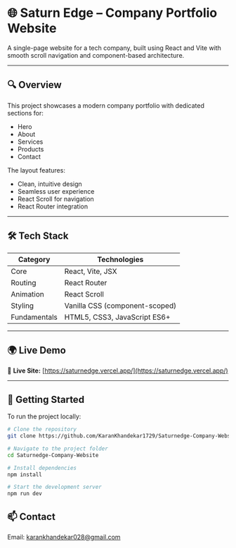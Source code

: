 # 🌐 Saturn Edge – Company Portfolio Website

A single-page website for a tech company, built using React and Vite with smooth scroll navigation and component-based architecture.

---

## 🔍 Overview

This project showcases a modern company portfolio with dedicated sections for:
- Hero
- About 
- Services
- Products
- Contact

The layout features:
- Clean, intuitive design
- Seamless user experience
- React Scroll for navigation
- React Router integration

---

## 🛠️ Tech Stack

| Category        | Technologies                         |
|-----------------|--------------------------------------|
| Core           | React, Vite, JSX                    |
| Routing        | React Router                        |
| Animation      | React Scroll                        |
| Styling        | Vanilla CSS (component-scoped)      |
| Fundamentals   | HTML5, CSS3, JavaScript ES6+       |

---

## 🌍 Live Demo

🔗 **Live Site:** [https://saturnedge.vercel.app/](https://saturnedge.vercel.app/)

---

## 🚀 Getting Started

To run the project locally:

```bash
# Clone the repository
git clone https://github.com/KaranKhandekar1729/Saturnedge-Company-Website.git

# Navigate to the project folder
cd Saturnedge-Company-Website

# Install dependencies
npm install

# Start the development server
npm run dev

```

## 📫 Contact 
Email: karankhandekar028@gmail.com
